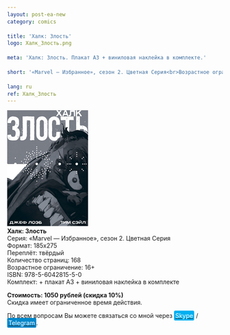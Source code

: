 ```yaml
---
layout: post-ea-new
category: comics

title: 'Халк: Злость'
logo: Халк_Злость.png

meta: 'Халк: Злость. Плакат А3 + виниловая наклейка в комплекте.'

short: '«Marvel — Избранное», сезон 2. Цветная Серия<br>Возрастное ограничение: 16+<br>ISBN: 978-5-6042815-5-0<br>Плакат А3 + виниловая наклейка в комплекте'

lang: ru
ref: Халк_Злость
---
```


<a data-fancybox="gallery" href="/img/comics/Халк_Злость.png"><img src="/img/comics/Халк_Злость.png" alt=""></a>  
**Халк: Злость**  
Серия: «Marvel — Избранное», сезон 2. Цветная Серия  
Формат: 185х275  
Переплёт: твёрдый  
Количество страниц: 168  
Возрастное ограничение: 16+  
ISBN: 978-5-6042815-5-0  
Комплект: + плакат А3 + виниловая наклейка в комплекте

**Стоимость: 1050 рублей (скидка 10%)**  
Скидка имеет ограниченное время действия.

По всем вопросам Вы можете связаться со мной через <a href="skype:chutkoy89?call" target="_blank"><span style="background-color:#00aff0; color:white; padding:3px; border-radius: 3px">Skype</span></a> / <a href="https://t.me/chutkoy" target="_blank"><span style="background-color:#0088cc; color:white; padding:3px; border-radius: 3px">Telegram</span></a>.
